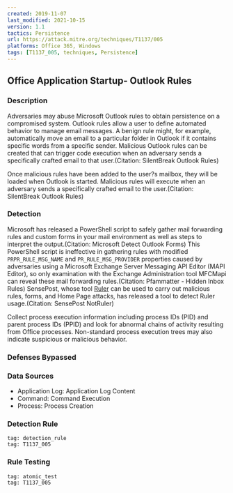 ```yaml
---
created: 2019-11-07
last_modified: 2021-10-15
version: 1.1
tactics: Persistence
url: https://attack.mitre.org/techniques/T1137/005
platforms: Office 365, Windows
tags: [T1137_005, techniques, Persistence]
---
```


## Office Application Startup- Outlook Rules

### Description

Adversaries may abuse Microsoft Outlook rules to obtain persistence on a compromised system. Outlook rules allow a user to define automated behavior to manage email messages. A benign rule might, for example, automatically move an email to a particular folder in Outlook if it contains specific words from a specific sender. Malicious Outlook rules can be created that can trigger code execution when an adversary sends a specifically crafted email to that user.(Citation: SilentBreak Outlook Rules)

Once malicious rules have been added to the user?s mailbox, they will be loaded when Outlook is started. Malicious rules will execute when an adversary sends a specifically crafted email to the user.(Citation: SilentBreak Outlook Rules)

### Detection

Microsoft has released a PowerShell script to safely gather mail forwarding rules and custom forms in your mail environment as well as steps to interpret the output.(Citation: Microsoft Detect Outlook Forms) This PowerShell script is ineffective in gathering rules with modified `PRPR_RULE_MSG_NAME` and `PR_RULE_MSG_PROVIDER` properties caused by adversaries using a Microsoft Exchange Server Messaging API Editor (MAPI Editor), so only examination with the Exchange Administration tool MFCMapi can reveal these mail forwarding rules.(Citation: Pfammatter - Hidden Inbox Rules) SensePost, whose tool [Ruler](https://attack.mitre.org/software/S0358) can be used to carry out malicious rules, forms, and Home Page attacks, has released a tool to detect Ruler usage.(Citation: SensePost NotRuler)

Collect process execution information including process IDs (PID) and parent process IDs (PPID) and look for abnormal chains of activity resulting from Office processes. Non-standard process execution trees may also indicate suspicious or malicious behavior.

### Defenses Bypassed



### Data Sources

  - Application Log: Application Log Content
  -  Command: Command Execution
  -  Process: Process Creation
### Detection Rule

```query
tag: detection_rule
tag: T1137_005
```

### Rule Testing

```query
tag: atomic_test
tag: T1137_005
```
